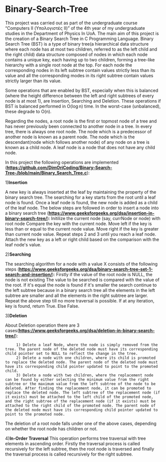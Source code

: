 # Binary-Search-Tree
This project was carried out as part of the undergraduate course “Computers II (Υπολογιστές ΙΙ)” of the 4th year of my undergraduate studies in the Department of Physics In UoA. The main aim of this project is the creation of a Binary Search Tree in C Programming Language.  Binary Search Tree (BST) is a type of binary tree(a hierarchical data structure where each node has at most two children, referred to as the left child and the right child) data structure composed of nodes in which each node contains a unique key, each having up to two children, forming a tree-like hierarchy with a single root node at the top. For each node the corresponding nodes in its left subtree contain values strictly less than its value and all the corresponding modes in its right subtree contain values strictly larger than its value. 

Some operations that are enabled by BST, especially when this is balanced (where the height difference between the left and right subtrees of every node is at most 1), are Insertion, Searching and Deletion. These operations if BST is balanced performed in O(log n) time. In the worst-case (unbalanced), these degrade to O(n). 

Regarding the nodes, a root node is the first or topmost node of a tree and has never previously been connected to another node in a tree. In every tree, there is always one root node. The node which is a predecessor of another node is known as a parent node. The node which is the descendant(node which follows another node) of any node on a tree is known as a child node. A leaf node is a node that does not have any child node. 

 


In this project the following operations are implemented (**https://github.com/DimOriCoding/Binary-Search-Tree-/blob/main/Binary_Search_Tree.c**):
  
1)**Insertion** 
  
A new key is always inserted at the leaf by maintaining the property of the binary search tree. The searching for a key starts from the root until a leaf node is found. 
Once a leaf node is found, the new node is added as a child of the leaf node. The below steps are followed in order to insert a node into a binary search tree (**https://www.geeksforgeeks.org/dsa/insertion-in-binary-search-tree/**):
           Initilize the current node (say, currNode or node) with root node
           Compare the key with the current node.
           Move left if the key is less than or equal to the current node value.
           Move right if the key is greater than current node value.
           Repeat steps 2 and 3 until you reach a leaf node.
           Attach the new key as a left or right child based on the comparison with the leaf node's value.


2)**Searching**
  
The searching algorithm for a node with a value X consists of the following steps (**https://www.geeksforgeeks.org/dsa/binary-search-tree-set-1-search-and-insertion/**):
           Firstly if the value of the root node is NULL, the node is not existing
           The value to be searched is compared with the value of the root. If it's equal the node is found if it's smaller the search continue to the left subtree because 
           in a binary search tree all the elements in the left subtree are smaller and all the elements in the right subtree are larger. Repeat the above step till no more 
           traversal is possible.
           If at any iteration, key is found, return True. Else False.

  3)**Deletion**
  
  About Deletion operation there are 3 cases(**https://www.geeksforgeeks.org/dsa/deletion-in-binary-search-tree/**):

  
         1) Delete a leaf Node, where the node is simply removed from the tree. The parent node of the deleted node must have its corresponding child pointer set to NULL to reflect the change in the tree.
         2) Delete a node with one children, where its child is promoted to replace the deleted node. The parent node of the deleted node must have its corresponding child pointer updated to point to the promoted child.
         3) Delete a node with two children, where the replacement node can be found by either selecting the minimum value from the right subtree or the maximum value from the left subtree of the node to be deleted. After finding the replacement node, it can be promoted to replace the deleted node. The left subtree of the replacement node (if it exists) must be attached to the left child of the promoted node, and the right subtree of the replacement node (if it exists) must be attached to the right child of the promoted node. The parent node of the deleted node must have its corresponding child pointer updated to point to the promoted node.
  The deletion of a root node falls under one of the above cases, depending on whether the root node has children or not.



  4)**In-Order Traversal**
  This operation performs tree traversal with tree elements in ascending order. Firstly the traversal process is called recursively for the left subtree, then the root node is traversed and finally the traversal process is called recursively for the right subtree. 

